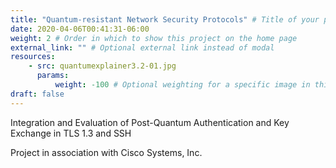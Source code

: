 ```yaml
---
title: "Quantum-resistant Network Security Protocols" # Title of your project
date: 2020-04-06T00:41:31-06:00
weight: 2 # Order in which to show this project on the home page
external_link: "" # Optional external link instead of modal
resources:
    - src: quantumexplainer3.2-01.jpg
      params:
          weight: -100 # Optional weighting for a specific image in this project folder
draft: false
---
```


Integration and Evaluation of Post-Quantum Authentication and Key Exchange in TLS 1.3 and SSH

Project in association with Cisco Systems, Inc. 